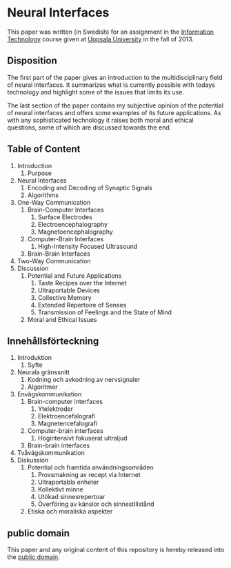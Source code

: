 Neural Interfaces
=================

This paper was written (in Swedish) for an assignment in the [Information Technology] course given at [Uppsala University] in the fall of 2013.

[Information Technology]: https://www.uu.se/en/admissions/master/selma/kursplan/?kKod=1DT051
[Uppsala University]: https://www.uu.se/

Disposition
-----------

The first part of the paper gives an introduction to the multidisciplinary field of neural interfaces. It summarizes what is currently possible with todays technology and highlight some of the issues that limits its use.

The last section of the paper contains my subjective opinion of the potential of neural interfaces and offers some examples of its future applications. As with any sophisticated technology it raises both moral and ethical questions, some of which are discussed towards the end.

Table of Content
----------------

1. Introduction
	1. Purpose
2. Neural Interfaces
	1. Encoding and Decoding of Synaptic Signals
	2. Algorithms
3. One-Way Communication
	1. Brain-Computer Interfaces
		1. Surface Electrodes
		2. Electroencephalography
		3. Magnetoencephalography
	2. Computer-Brain Interfaces
		1. High-Intensity Focused Ultrasound
	3. Brain-Brain Interfaces
4. Two-Way Communication
5. Discussion
	1. Potential and Future Applications
		1. Taste Recipes over the Internet
		2. Ultraportable Devices
		3. Collective Memory
		4. Extended Repertoire of Senses
		5. Transmission of Feelings and the State of Mind
	2. Moral and Ethical Issues

Innehållsförteckning
--------------------

1. Introduktion
	1. Syfte
2. Neurala gränssnitt
	1. Kodning och avkodning av nervsignaler
	2. Algoritmer
3. Envägskommunikation
	1. Brain-computer interfaces
		1. Ytelektroder
		2. Elektroencefalografi
		3. Magnetencefalografi
	2. Computer-brain interfaces
		1. Högintensivt fokuserat ultraljud
	3. Brain-brain interfaces
4. Tvåvägskommunikation
5. Diskussion
	1. Potential och framtida användningsområden
		1. Provsmakning av recept via Internet
		2. Ultraportabla enheter
		3. Kollektivt minne
		4. Utökad sinnesrepertoar
		5. Överföring av känslor och sinnestillstånd
	2. Etiska och moraliska aspekter

public domain
-------------

This paper and any original content of this repository is hereby released into the [public domain].

[public domain]: https://creativecommons.org/publicdomain/zero/1.0/
